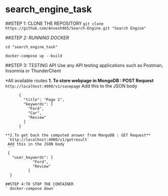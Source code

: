 # search_engine_task

##STEP 1: CLONE THE REPOSITORY
`git clone https://github.com/Anvesh965/Search-Engine.git "Search Engine"`

##*STEP 2: RUNNING DOCKER*
```
cd "search_engine_task"

docker-compose up --build
```
##STEP 3: TESTING API
Use any API testing applications such as Postman, Insomnia or ThunderClient

*All available routes
   **1. To store webpage in MongoDB : POST Request**
    `http://localhost:4000/v1/savepage`
     Add this to the JSON body
```
      {
        "title": "Page 1",
        "keywords": [
          "Ford",
          "Car",
          "Review"
        ]
      }
 ```
    **2.To get back the computed answer from MongoDB : GET Request**
     `http://localhost:4000/v1/getresult`
     Add this in the JSON body
     ```
     {    
       "user_keywords": [
                "Ford",      
                "Review"    
              ]
      }
```
##STEP 4:TO STOP THE CONTAINER
` docker-compose down`
      
    
    

